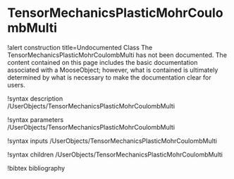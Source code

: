 <!-- MOOSE Documentation Stub: Remove this when content is added. -->

# TensorMechanicsPlasticMohrCoulombMulti

!alert construction title=Undocumented Class
The TensorMechanicsPlasticMohrCoulombMulti has not been documented. The content contained on this page
includes the basic documentation associated with a MooseObject; however, what is contained is
ultimately determined by what is necessary to make the documentation clear for users.

!syntax description /UserObjects/TensorMechanicsPlasticMohrCoulombMulti

!syntax parameters /UserObjects/TensorMechanicsPlasticMohrCoulombMulti

!syntax inputs /UserObjects/TensorMechanicsPlasticMohrCoulombMulti

!syntax children /UserObjects/TensorMechanicsPlasticMohrCoulombMulti

!bibtex bibliography
